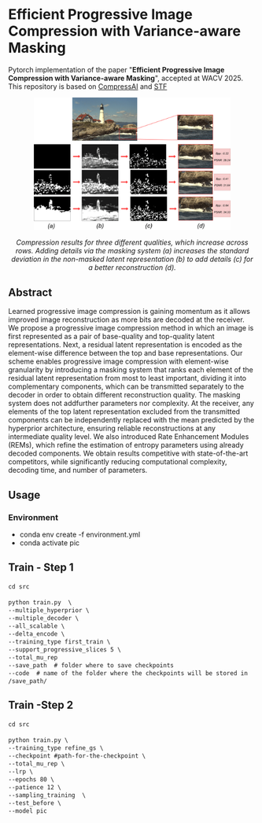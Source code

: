 # Efficient Progressive Image Compression with Variance-aware Masking


Pytorch implementation of the paper "**Efficient Progressive Image Compression with Variance-aware Masking**", accepted at WACV 2025. This repository is based on [CompressAI](https://github.com/InterDigitalInc/CompressAI) and [STF](https://github.com/Googolxx/STF)



<div align="center">
<img src="imgs/teaser.png" alt="teaser" width="400"/>
<p><em>Compression results for three different qualities, which increase across rows.
  Adding details via the masking system (a) increases the standard deviation in the non-masked latent representation (b)  to add  details  (c) for a better reconstruction (d).</em></p>
</div>

## Abstract
Learned progressive image compression is gaining momentum as it allows improved image reconstruction as more bits are decoded at the receiver. We propose a progressive
image compression method in which an image is first represented as a pair of base-quality and top-quality latent representations. Next, a residual latent representation is encoded as the element-wise difference between the top and base representations. Our scheme enables progressive image compression with element-wise granularity by introducing a masking system that ranks each element of the residual latent representation from most to least important, dividing
it into complementary components, which can be transmitted separately to the decoder in order to obtain different
reconstruction quality. The masking system does not addfurther parameters nor complexity. At the receiver, any elements of the top latent representation excluded from the transmitted components can be independently replaced with the mean predicted by the hyperprior architecture, ensuring reliable reconstructions at any intermediate quality level. We also introduced Rate Enhancement Modules (REMs), which refine the estimation of entropy parameters using already decoded components. We obtain results competitive with state-of-the-art competitors, while significantly reducing computational complexity, decoding time, and number of parameters.


## Usage

### Environment
- conda env create -f environment.yml
- conda activate pic 

## Train - Step 1

```
cd src 

python train.py  \
--multiple_hyperprior \
--multiple_decoder \
--all_scalable \
--delta_encode \
--training_type first_train \
--support_progressive_slices 5 \
--total_mu_rep
--save_path  # folder where to save checkpoints
--code  # name of the folder where the checkpoints will be stored in /save_path/
```


## Train -Step 2 
```
cd src 

python train.py \
--training_type refine_gs \
--checkpoint #path-for-the-checkpoint \
--total_mu_rep \
--lrp \
--epochs 80 \
--patience 12 \
--sampling_training  \
--test_before \
--model pic

```